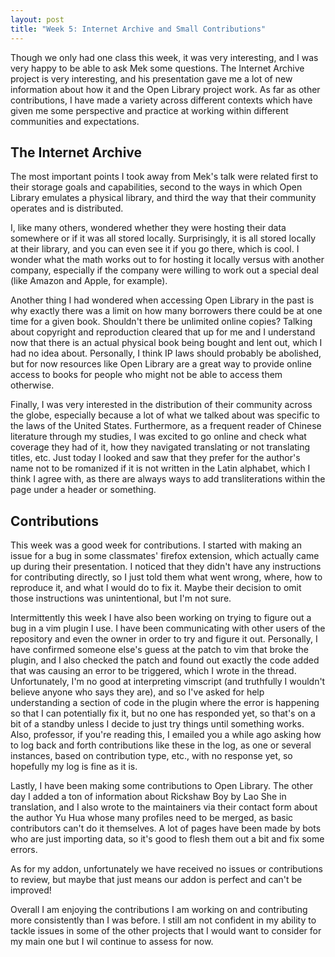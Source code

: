 ```yaml
---
layout: post
title: "Week 5: Internet Archive and Small Contributions"
---
```


Though we only had one class this week, it was very interesting, and I was very
happy to be able to ask Mek some questions. The Internet Archive project is very
interesting, and his presentation gave me a lot of new information about how it
and the Open Library project work. As far as other contributions, I have made a
variety across different contexts which have given me some perspective and
practice at working within different communities and expectations.

<!--more-->

## The Internet Archive

The most important points I took away from Mek's talk were related first to
their storage goals and capabilities, second to the ways in which Open Library
emulates a physical library, and third the way that their community operates and
is distributed. 

I, like many others, wondered whether they were hosting their
data somewhere or if it was all stored locally. Surprisingly, it is all stored
locally at their library, and you can even see it if you go there, which is
cool. I wonder what the math works out to for hosting it locally versus with
another company, especially if the company were willing to work out a special
deal (like Amazon and Apple, for example).

Another thing I had wondered when accessing Open Library in the past is why
exactly there was a limit on how many borrowers there could be at one time for a
given book. Shouldn't there be unlimited online copies? Talking about copyright
and reproduction cleared that up for me and I understand now that there is an
actual physical book being bought and lent out, which I had no idea about.
Personally, I think IP laws should probably be abolished, but for now resources
like Open Library are a great way to provide online access to books for people
who might not be able to access them otherwise.

Finally, I was very interested in the distribution of their community across the
globe, especially because a lot of what we talked about was specific to the laws
of the United States. Furthermore, as a frequent reader of Chinese literature
through my studies, I was excited to go online and check what coverage they had
of it, how they navigated translating or not translating titles, etc. Just today
I looked and saw that they prefer for the author's name not to be romanized if
it is not written in the Latin alphabet, which I think I agree with, as there
are always ways to add transliterations within the page under a header or
something. 

## Contributions

This week was a good week for contributions. I started with making an issue for
a bug in some classmates' firefox extension, which actually came up during their
presentation. I noticed that they didn't have any instructions for contributing
directly, so I just told them what went wrong, where, how to reproduce it, and
what I would do to fix it. Maybe their decision to omit those instructions was
unintentional, but I'm not sure.

Intermittently this week I have also been working on trying to figure out a bug
in a vim plugin I use. I have been communicating with other users of the
repository and even the owner in order to try and figure it out. Personally, I
have confirmed someone else's guess at the patch to vim that broke the plugin,
and I also checked the patch and found out exactly the code added that was
causing an error to be triggered, which I wrote in the thread. Unfortunately,
I'm no good at interpreting vimscript (and truthfully I wouldn't believe anyone
who says they are), and so I've asked for help understanding a section of code
in the plugin where the error is happening so that I can potentially fix it, but
no one has responded yet, so that's on a bit of a standby unless I decide to
just try things until something works. Also, professor, if you're reading this,
I emailed you a while ago asking how to log back and forth contributions like
these in the log, as one or several instances, based on contribution type, etc.,
with no response yet, so hopefully my log is fine as it is. 

Lastly, I have been making some contributions to Open Library. The other day I
added a ton of information about Rickshaw Boy by Lao She in translation, and I
also wrote to the maintainers via their contact form about the author Yu Hua
whose many profiles need to be merged, as basic contributors can't do it
themselves. A lot of pages have been made by bots who are just importing data,
so it's good to flesh them out a bit and fix some errors.

As for my addon, unfortunately we have received no issues or contributions to
review, but maybe that just means our addon is perfect and can't be improved!

Overall I am enjoying the contributions I am working on and contributing more
consistently than I was before. I still am not confident in my ability to tackle
issues in some of the other projects that I would want to consider for my main
one but I wil continue to assess for now.
